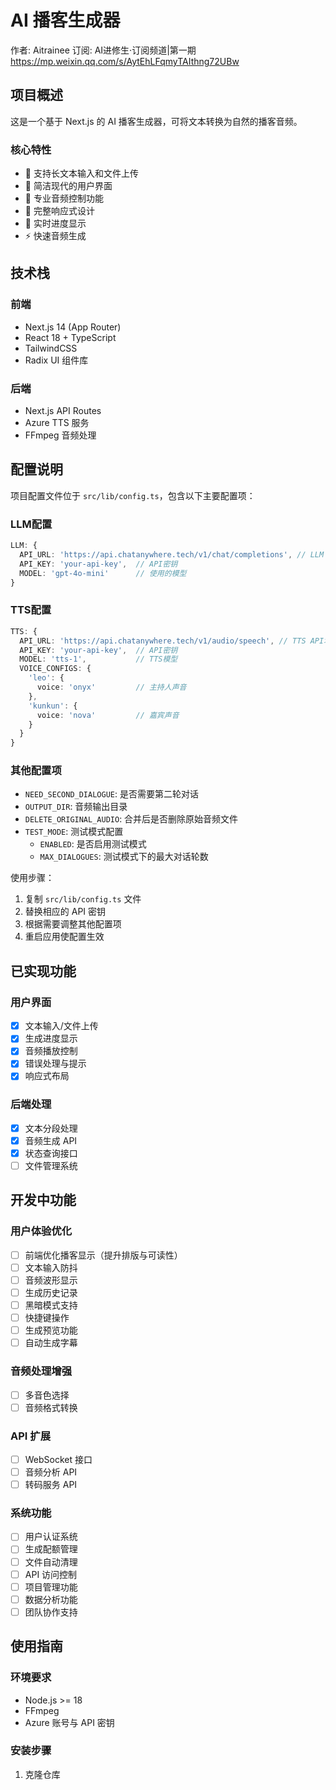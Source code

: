 # AI 播客生成器

作者: Aitrainee
订阅: AI进修生·订阅频道|第一期
https://mp.weixin.qq.com/s/AytEhLFqmyTAIthng72UBw
## 项目概述

这是一个基于 Next.js 的 AI 播客生成器，可将文本转换为自然的播客音频。

### 核心特性

- 🎯 支持长文本输入和文件上传
- 🎨 简洁现代的用户界面
- 🎵 专业音频控制功能
- 📱 完整响应式设计
- 🔄 实时进度显示
- ⚡ 快速音频生成

## 技术栈

### 前端
- Next.js 14 (App Router)
- React 18 + TypeScript
- TailwindCSS
- Radix UI 组件库

### 后端
- Next.js API Routes
- Azure TTS 服务
- FFmpeg 音频处理

## 配置说明

项目配置文件位于 `src/lib/config.ts`，包含以下主要配置项：

### LLM配置
```typescript
LLM: {
  API_URL: 'https://api.chatanywhere.tech/v1/chat/completions', // LLM API地址
  API_KEY: 'your-api-key',  // API密钥
  MODEL: 'gpt-4o-mini'      // 使用的模型
}
```

### TTS配置
```typescript
TTS: {
  API_URL: 'https://api.chatanywhere.tech/v1/audio/speech', // TTS API地址
  API_KEY: 'your-api-key',  // API密钥
  MODEL: 'tts-1',           // TTS模型
  VOICE_CONFIGS: {
    'leo': {
      voice: 'onyx'         // 主持人声音
    },
    'kunkun': {
      voice: 'nova'         // 嘉宾声音
    }
  }
}
```

### 其他配置项
- `NEED_SECOND_DIALOGUE`: 是否需要第二轮对话
- `OUTPUT_DIR`: 音频输出目录
- `DELETE_ORIGINAL_AUDIO`: 合并后是否删除原始音频文件
- `TEST_MODE`: 测试模式配置
  - `ENABLED`: 是否启用测试模式
  - `MAX_DIALOGUES`: 测试模式下的最大对话轮数

使用步骤：
1. 复制 `src/lib/config.ts` 文件
2. 替换相应的 API 密钥
3. 根据需要调整其他配置项
4. 重启应用使配置生效

## 已实现功能

### 用户界面
- [x] 文本输入/文件上传
- [x] 生成进度显示
- [x] 音频播放控制
- [x] 错误处理与提示
- [x] 响应式布局

### 后端处理
- [x] 文本分段处理
- [x] 音频生成 API
- [x] 状态查询接口
- [ ] 文件管理系统

## 开发中功能

### 用户体验优化
- [ ] 前端优化播客显示（提升排版与可读性）
- [ ] 文本输入防抖
- [ ] 音频波形显示
- [ ] 生成历史记录
- [ ] 黑暗模式支持
- [ ] 快捷键操作
- [ ] 生成预览功能
- [ ] 自动生成字幕

### 音频处理增强
- [ ] 多音色选择
- [ ] 音频格式转换

### API 扩展
- [ ] WebSocket 接口
- [ ] 音频分析 API
- [ ] 转码服务 API

### 系统功能
- [ ] 用户认证系统
- [ ] 生成配额管理
- [ ] 文件自动清理
- [ ] API 访问控制
- [ ] 项目管理功能
- [ ] 数据分析功能
- [ ] 团队协作支持

## 使用指南

### 环境要求
- Node.js >= 18
- FFmpeg
- Azure 账号与 API 密钥

### 安装步骤
1. 克隆仓库
